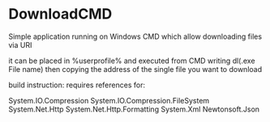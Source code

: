# DownloadCMD
Simple application running on Windows CMD which allow downloading files via URI

it can be placed in %userprofile% and executed from CMD writing dl(.exe File name) then copying the address of the single file you want to download


build instruction:
requires references for: 

System.IO.Compression 
System.IO.Compression.FileSystem
System.Net.Http
System.Net.Http.Formatting
System.Xml
Newtonsoft.Json
